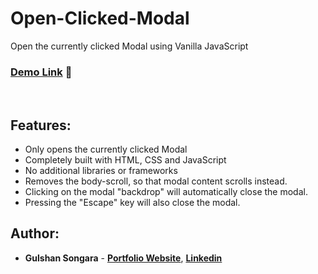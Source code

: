 # Open-Clicked-Modal
Open the currently clicked Modal using Vanilla JavaScript

### [Demo Link](https://gulshancodes.github.io/open-clicked-modal/) 🔗
<br/>

## Features:

- Only opens the currently clicked Modal 
- Completely built with HTML, CSS and JavaScript
- No additional libraries or frameworks
- Removes the body-scroll, so that modal content scrolls instead.
- Clicking on the modal "backdrop" will automatically close the modal.
- Pressing the "Escape" key will also close the modal.

## Author:

- **Gulshan Songara** - **[Portfolio Website](https://gulshansongara.netlify.app)**, **[Linkedin](https://www.linkedin.com/in/gulshansongara/)** 
